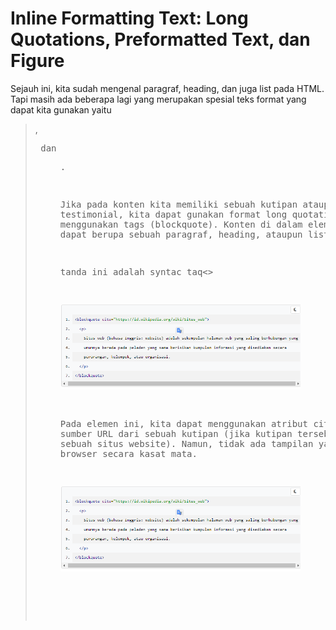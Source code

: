 # Inline Formatting Text: Long Quotations, Preformatted Text, dan Figure
Sejauh ini, kita sudah mengenal paragraf, heading, dan juga list pada HTML. Tapi masih ada beberapa lagi yang merupakan spesial teks format yang dapat kita gunakan yaitu <blockquote>, <pre> dan <figure>.

Jika pada konten kita memiliki sebuah kutipan ataupun sebuah testimonial, kita dapat gunakan format long quotations dengan menggunakan tags (blockquote). Konten di dalam elemen (blockquote) ini dapat berupa sebuah paragraf, heading, ataupun list.

tanda ini adalah syntac taq<>

![Alt text](image-1.png)

Pada elemen ini, kita dapat menggunakan atribut cite untuk menentukan sumber URL dari sebuah kutipan (jika kutipan tersebut bersumber dari sebuah situs website). Namun, tidak ada tampilan yang berbeda pada browser secara kasat mata.

![Alt text](image-1.png)



